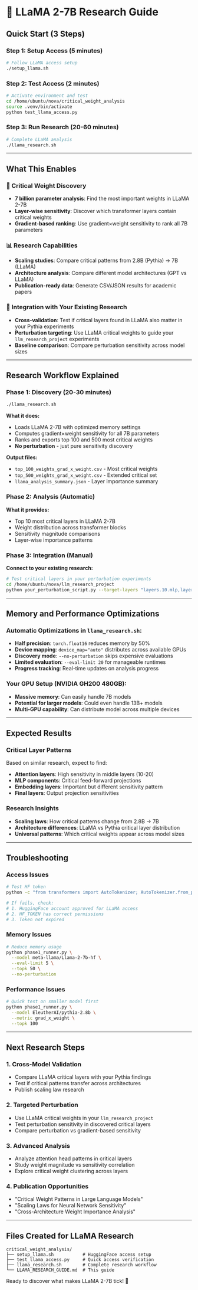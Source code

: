 # 🦙 LLaMA 2-7B Research Guide

## Quick Start (3 Steps)

### Step 1: Setup Access (5 minutes)
```bash
# Follow LLaMA access setup
./setup_llama.sh
```

### Step 2: Test Access (2 minutes)
```bash
# Activate environment and test
cd /home/ubuntu/nova/critical_weight_analysis
source .venv/bin/activate
python test_llama_access.py
```

### Step 3: Run Research (20-60 minutes)
```bash
# Complete LLaMA analysis
./llama_research.sh
```

---

## What This Enables

### 🧬 Critical Weight Discovery
- **7 billion parameter analysis**: Find the most important weights in LLaMA 2-7B
- **Layer-wise sensitivity**: Discover which transformer layers contain critical weights
- **Gradient-based ranking**: Use gradient×weight sensitivity to rank all 7B parameters

### 📊 Research Capabilities
- **Scaling studies**: Compare critical patterns from 2.8B (Pythia) → 7B (LLaMA)
- **Architecture analysis**: Compare different model architectures (GPT vs LLaMA)
- **Publication-ready data**: Generate CSV/JSON results for academic papers

### 🔬 Integration with Your Existing Research
- **Cross-validation**: Test if critical layers found in LLaMA also matter in your Pythia experiments
- **Perturbation targeting**: Use LLaMA critical weights to guide your `llm_research_project` experiments
- **Baseline comparison**: Compare perturbation sensitivity across model sizes

---

## Research Workflow Explained

### Phase 1: Discovery (20-30 minutes)
```bash
./llama_research.sh
```
**What it does:**
- Loads LLaMA 2-7B with optimized memory settings
- Computes gradient×weight sensitivity for all 7B parameters
- Ranks and exports top 100 and 500 most critical weights
- **No perturbation** - just pure sensitivity discovery

**Output files:**
- `top_100_weights_grad_x_weight.csv` - Most critical weights
- `top_500_weights_grad_x_weight.csv` - Extended critical set
- `llama_analysis_summary.json` - Layer importance summary

### Phase 2: Analysis (Automatic)
**What it provides:**
- Top 10 most critical layers in LLaMA 2-7B
- Weight distribution across transformer blocks
- Sensitivity magnitude comparisons
- Layer-wise importance patterns

### Phase 3: Integration (Manual)
**Connect to your existing research:**
```bash
# Test critical layers in your perturbation experiments
cd /home/ubuntu/nova/llm_research_project
python your_perturbation_script.py --target-layers "layers.10.mlp,layers.15.self_attn"
```

---

## Memory and Performance Optimizations

### Automatic Optimizations in `llama_research.sh`:
- **Half precision**: `torch.float16` reduces memory by 50%
- **Device mapping**: `device_map="auto"` distributes across available GPUs
- **Discovery mode**: `--no-perturbation` skips expensive evaluations
- **Limited evaluation**: `--eval-limit 20` for manageable runtimes
- **Progress tracking**: Real-time updates on analysis progress

### Your GPU Setup (NVIDIA GH200 480GB):
- **Massive memory**: Can easily handle 7B models
- **Potential for larger models**: Could even handle 13B+ models
- **Multi-GPU capability**: Can distribute model across multiple devices

---

## Expected Results

### Critical Layer Patterns
Based on similar research, expect to find:
- **Attention layers**: High sensitivity in middle layers (10-20)
- **MLP components**: Critical feed-forward projections
- **Embedding layers**: Important but different sensitivity pattern
- **Final layers**: Output projection sensitivities

### Research Insights
- **Scaling laws**: How critical patterns change from 2.8B → 7B
- **Architecture differences**: LLaMA vs Pythia critical layer distribution
- **Universal patterns**: Which critical weights appear across model sizes

---

## Troubleshooting

### Access Issues
```bash
# Test HF token
python -c "from transformers import AutoTokenizer; AutoTokenizer.from_pretrained('meta-llama/Llama-2-7b-hf')"

# If fails, check:
# 1. HuggingFace account approved for LLaMA access
# 2. HF_TOKEN has correct permissions
# 3. Token not expired
```

### Memory Issues
```bash
# Reduce memory usage
python phase1_runner.py \
  --model meta-llama/Llama-2-7b-hf \
  --eval-limit 5 \
  --topk 50 \
  --no-perturbation
```

### Performance Issues
```bash
# Quick test on smaller model first
python phase1_runner.py \
  --model EleutherAI/pythia-2.8b \
  --metric grad_x_weight \
  --topk 100
```

---

## Next Research Steps

### 1. Cross-Model Validation
- Compare LLaMA critical layers with your Pythia findings
- Test if critical patterns transfer across architectures
- Publish scaling law research

### 2. Targeted Perturbation
- Use LLaMA critical weights in your `llm_research_project`
- Test perturbation sensitivity in discovered critical layers
- Compare perturbation vs gradient-based sensitivity

### 3. Advanced Analysis
- Analyze attention head patterns in critical layers
- Study weight magnitude vs sensitivity correlation
- Explore critical weight clustering across layers

### 4. Publication Opportunities
- "Critical Weight Patterns in Large Language Models"
- "Scaling Laws for Neural Network Sensitivity"
- "Cross-Architecture Weight Importance Analysis"

---

## Files Created for LLaMA Research

```
critical_weight_analysis/
├── setup_llama.sh           # HuggingFace access setup
├── test_llama_access.py     # Quick access verification
├── llama_research.sh        # Complete research workflow
└── LLAMA_RESEARCH_GUIDE.md  # This guide
```

Ready to discover what makes LLaMA 2-7B tick! 🚀

